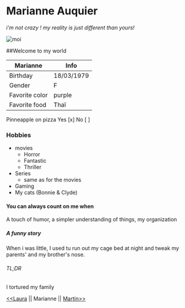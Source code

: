 # Marianne Auquier
*i'm not crazy ! my reality is just different than yours!*

![moi](https://media-exp1.licdn.com/dms/image/C4D03AQEAE37kY8f0lQ/profile-displayphoto-shrink_800_800/0/1535912810356?e=1627516800&v=beta&t=DfLbvORZpMKYY9qL2fEF1AC_qLs-7O62m3Zh8UH0N40)

##Welcome to my world

Marianne  | Info
--------- | ---------  
Birthday  | 18/03/1979
Gender  | F
Favorite color | purple
Favorite food  | Thaï


Pinneapple on pizza Yes [x] No [ ]


### Hobbies


* movies
	* Horror 
	* Fantastic
	* Thriller
* Series
	* same as for the movies
* Gaming
* My cats (Bonnie & Clyde) 

#### You can always count on me when

A touch of humor, a simpler understanding of things, my organization 

##### A funny story

When i was little, I used tu run out my cage bed at night and tweak my parents' and my brother's nose.


###### TL;DR

I tortured my family 

[<<Laura](https://github.com/LauraLucas3/challenge-markdown/blob/main/README.md)
|| Marianne || [Martin>>](https://github.com/sillver2000/challenge-markdown/blob/main/README.md)


